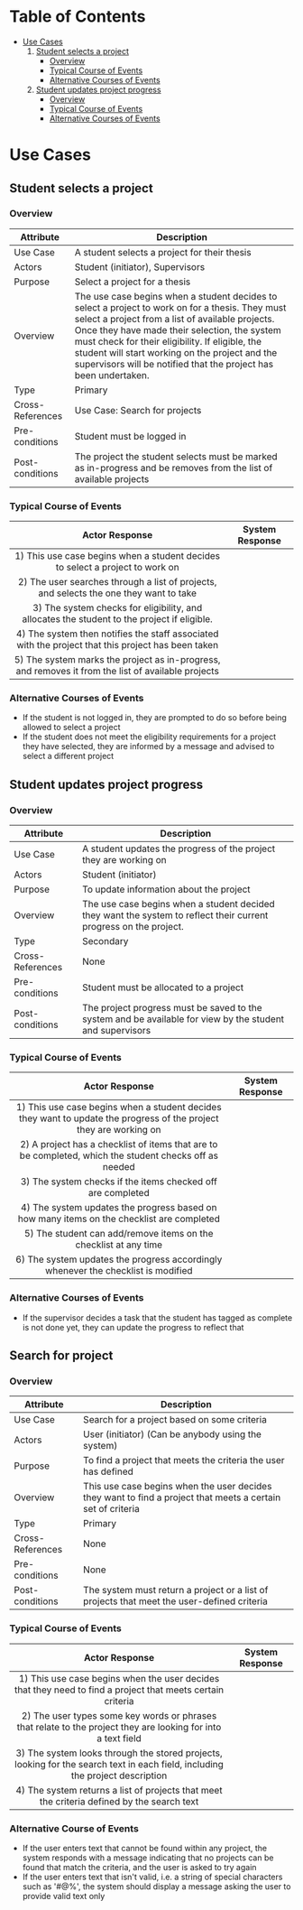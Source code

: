 
# Table of Contents
- [Use Cases](#use-cases)
    1. [Student selects a project](#student-selects-project)
        - [Overview](#student-selects-project-overview)
        - [Typical Course of Events](#student-selects-project-course)
        - [Alternative Courses of Events](#student-selects-project-course-alt)
    2. [Student updates project progress](#student-updates-project)
        - [Overview](#student-updates-project-overview)
        - [Typical Course of Events](#student-updates-project-course)
        - [Alternative Courses of Events](#student-updates-project-course-alt)

<a name="use-cases"></a>
# Use Cases

<a name="student-selects-project"></a>
## Student selects a project

<a name="student-selects-project-overview"></a>
### Overview


 Attribute | Description
 --- | ---
 Use Case | A student selects a project for their thesis
 Actors | Student (initiator), Supervisors
 Purpose | Select a project for a thesis
 Overview | The use case begins when a student decides to select a project to work on for a thesis. They must select a project from a list of available projects. Once they have made their selection, the system must check for their eligibility. If eligible, the student will start working on the project and the supervisors will be notified that the project has been undertaken.
 Type | Primary
 Cross-References | Use Case: Search for projects
 Pre-conditions | Student must be logged in
 Post-conditions | The project the student selects must be marked as in-progress and be removes from the list of available projects


<a name="student-selects-project-course"></a>
### Typical Course of Events

 Actor Response | System Response
 :---: | :---:
 1) This use case begins when a student decides to select a project to work on |
 2) The user searches through a list of projects, and selects the one they want to take |
  | 3) The system checks for eligibility, and allocates the student to the project if eligible.
  | 4) The system then notifies the staff associated with the project that this project has been taken
  | 5) The system marks the project as in-progress, and removes it from the list of available projects

<a name="student-selects-project-course-alt"></a>
### Alternative Courses of Events

- If the student is not logged in, they are prompted to do so before being allowed to select a project
- If the student does not meet the eligibility requirements for a project they have selected, they are informed by a message and advised to select a different project

<a name="student-updates-project"></a>
## Student updates project progress

<a name="student-updates-project-overview"></a>
### Overview

Attribute | Description
--- | ---
Use Case | A student updates the progress of the project they are working on
Actors | Student (initiator)
Purpose | To update information about the project
Overview | The use case begins when a student decided they want the system to reflect their current progress on the project.
Type | Secondary
Cross-References | None
Pre-conditions | Student must be allocated to a project
Post-conditions | The project progress must be saved to the system and be available for view by the student and supervisors

<a name="student-updates-project-course"></a>
### Typical Course of Events
Actor Response | System Response
:---: | :---:
1) This use case begins when a student decides they want to update the progress of the project they are working on |
2) A project has a checklist of items that are to be completed, which the student checks off as needed |
 | 3) The system checks if the items checked off are completed
 | 4) The system updates the progress based on how many items on the checklist are completed
5) The student can add/remove items on the checklist at any time |
 | 6) The system updates the progress accordingly whenever the checklist is modified

<a name="student-updates-project-course-alt"></a>
### Alternative Courses of Events
- If the supervisor decides a task that the student has tagged as complete is not done yet, they can update the progress to reflect that

## Search for project

### Overview

Attribute | Description
--- | ---
Use Case | Search for a project based on some criteria
Actors | User (initiator) (Can be anybody using the system)
Purpose | To find a project that meets the criteria the user has defined
Overview | This use case begins when the user decides they want to find a project that meets a certain set of criteria
Type | Primary
Cross-References | None
Pre-conditions | None
Post-conditions | The system must return  a project or a list of projects that meet the user-defined criteria

### Typical Course of Events

Actor Response | System Response
:---: | :---:
1) This use case begins when the user decides that they need to find a project that meets certain criteria |
2) The user types some key words or phrases that relate to the project they are looking for into a text field |
 | 3) The system looks through the stored projects, looking for the search text in each field, including the project description
 | 4) The system returns a list of projects that meet the criteria defined by the search text

### Alternative Course of Events

- If the user enters text that cannot be found within any project, the system responds with a message indicating that no projects can be found that match the criteria, and the user is asked to try again
- If the user enters text that isn't valid, i.e. a string of special characters such as '#@%', the system should display a message asking the user to provide valid text only  

